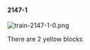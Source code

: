 #### 2147-1
![train-2147-1-0.png](https://github.com/lil-lab/nlvr/raw/master/nlvr/train/images/18/train-2147-1-0.png "train-2147-1-0.png")

There are 2 yellow blocks